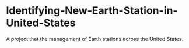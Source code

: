 # Identifying-New-Earth-Station-in-United-States
A project that the management of Earth stations across the United States. 
